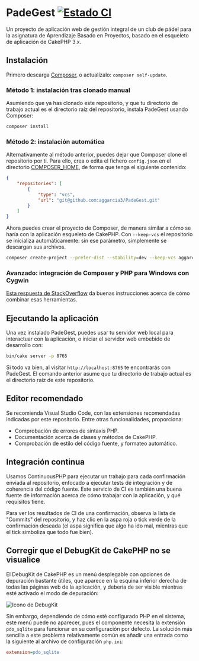 # PadeGest [![Estado CI](https://status.continuousphp.com/git-hub/aggarcia3/PadeGest?token=362304b9-842b-414b-bd76-e83b3bdca02d&branch=master)](https://continuousphp.com/git-hub/aggarcia3/PadeGest)

Un proyecto de aplicación web de gestión integral de un club de pádel para la asignatura de Aprendizaje Basado en Proyectos, basado en el esqueleto de aplicación de CakePHP 3.x.

## Instalación

Primero descarga [Composer](https://getcomposer.org/doc/00-intro.md), o actualízalo: `composer self-update`.

### Método 1: instalación tras clonado manual

Asumiendo que ya has clonado este repositorio, y que tu directorio de trabajo actual es el directorio raíz del repositorio, instala PadeGest usando Composer:

```bash
composer install
```

### Método 2: instalación automática

Alternativamente al método anterior, puedes dejar que Composer clone el repositorio por ti. Para ello, crea o edita el fichero `config.json` en el directorio [COMPOSER_HOME](https://getcomposer.org/doc/03-cli.md#composer-home), de forma que tenga el siguiente contenido:

```json
{
    "repositories": [
        {
            "type": "vcs",
            "url": "git@github.com:aggarcia3/PadeGest.git"
        }
    ]
}
```

Ahora puedes crear el proyecto de Composer, de manera similar a cómo se haría con la aplicación esqueleto de CakePHP. Con `--keep-vcs` el repositorio se inicializa automáticamente: sin ese parámetro, simplemente se descargan sus archivos.

```bash
composer create-project --prefer-dist --stability=dev --keep-vcs aggarcia3/padegest PadeGest
```

### Avanzado: integración de Composer y PHP para Windows con Cygwin

[Esta respuesta de StackOverflow](https://stackoverflow.com/a/14904607/9366153) da buenas instrucciones acerca de cómo combinar esas herramientas.

## Ejecutando la aplicación

Una vez instalado PadeGest, puedes usar tu servidor web local para interactuar con la aplicación, o iniciar
el servidor web embebido de desarrollo con:

```bash
bin/cake server -p 8765
```

Si todo va bien, al visitar `http://localhost:8765` te encontrarás con PadeGest. El comando anterior asume que tu directorio de trabajo actual es el directorio raíz de este repositorio.

## Editor recomendado

Se recomienda Visual Studio Code, con las extensiones recomendadas indicadas por este repositorio. Entre otras funcionalidades, proporciona:

- Comprobación de errores de sintaxis PHP.
- Documentación acerca de clases y métodos de CakePHP.
- Comprobación de estilo del código fuente, y formateo automático.

## Integración continua

Usamos ContinuousPHP para ejecutar un trabajo para cada confirmación enviada al repositorio, enfocado a ejecutar tests de integración y de coherencia del código fuente. Este servicio de CI es también una buena fuente de información acerca de cómo trabajar con la aplicación, y qué requisitos tiene.

Para ver los resultados de CI de una confirmación, observa la lista de "Commits" del repositorio, y haz clic en la aspa roja o tick verde de la confirmación deseada (el aspa significa que algo ha ido mal, mientras que el tick simboliza que todo fue bien).

## Corregir que el DebugKit de CakePHP no se visualice
El DebugKit de CakePHP es un menú desplegable con opciones de depuración bastante útiles, que aparece en la esquina inferior derecha de todas las páginas web de la aplicación, y debería de ser visible mientras esté activado el modo de depuración:

![Icono de DebugKit](https://i.imgur.com/MOEloC5.png)

Sin embargo, dependiendo de cómo esté configurado PHP en el sistema, este menú puede no aparecer, pues el componente necesita la extensión `pdo_sqlite` para funcionar en su configuración por defecto. La solución más sencilla a este problema relativamente común es añadir una entrada como la siguiente al archivo de configuración `php.ini`:

```ini
extension=pdo_sqlite
```
